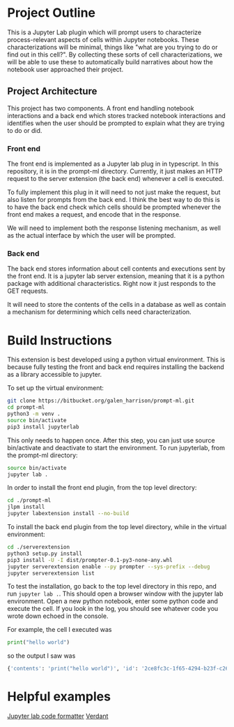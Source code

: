 # Project Outline

This is a Jupyter Lab plugin which will prompt users to characterize process-relevant aspects of cells within Jupyter notebooks. 
These characterizations will be minimal, things like "what are you trying to do or find out in this cell?". 
By collecting these sorts of cell characterizations, we will be able to use these to automatically build narratives about how the notebook user approached their project. 

## Project Architecture

This project has two components. 
A front end handling notebook interactions and a back end which stores tracked notebook interactions and identifies when the user should be prompted to explain what they are trying to do or did. 

### Front end

The front end is implemented as a Jupyter lab plug in in typescript.
In this repository, it is in the prompt-ml directory. 
Currently, it just makes an HTTP request to the server extension (the back end) whenever a cell is executed.

To fully implement this plug in it will need to not just make the request, but also listen for prompts from the back end.
I think the best way to do this is to have the back end check which cells should be prompted whenever the front end makes a request, and encode that in the response.

We will need to implement both the response listening mechanism, as well as the actual interface by which the user will be prompted.

### Back end

The back end stores information about cell contents and executions sent by the front end.
It is a jupyter lab server extension, meaning that it is a python package with additional characteristics.
Right now it just responds to the GET requests. 

It will need to store the contents of the cells in a database as well as contain a mechanism for determining which cells need characterization.

# Build Instructions

This extension is best developed using a python virtual environment.
This is because fully testing the front and back end requires installing the backend as a library accessible to jupyter.

To set up the virtual environment:

```bash
git clone https://bitbucket.org/galen_harrison/prompt-ml.git
cd prompt-ml
python3 -m venv .
source bin/activate
pip3 install jupyterlab
```
This only needs to happen once. 
After this step, you can just use source bin/activate and deactivate to start the environment.
To run jupyterlab, from the prompt-ml directory: 

```bash
source bin/activate
jupyter lab .
```
In order to install the front end plugin, from the top level directory:

```bash
cd ./prompt-ml
jlpm install
jupyter labextension install --no-build
```

To install the back end plugin from the top level directory, while in the virtual environment:

```bash
cd ./serverextension
python3 setup.py install
pip3 install -U -I dist/prompter-0.1-py3-none-any.whl
jupyter serverextension enable --py prompter --sys-prefix --debug
jupyter serverextension list
```

To test the installation, go back to the top level directory in this repo, and run `jupyter lab .`.
This should open a browser window with the jupyter lab environment. 
Open a new python notebook, enter some python code and execute the cell.
If you look in the log, you should see whatever code you wrote down echoed in the console.

For example, the cell I executed was 

```python
print("hello world")
```

so the output I saw was

```python
{'contents': 'print("hello world")', 'id': '2ce8fc3c-1f65-4294-b23f-c267e5db91d0'}
```


# Helpful examples

[Jupyter lab code formatter](https://github.com/ryantam626/jupyterlab_code_formatter)
[Verdant](https://github.com/mkery/Verdant/blob/master/src/lilgit/jupyter-hooks/notebook-listen.ts)
